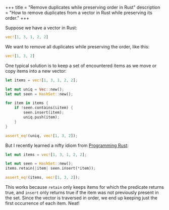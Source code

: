 +++
title = "Remove duplicates while preserving order in Rust"
description = "How to remove duplicates from a vector in Rust while preserving its order."
+++

Suppose we have a vector in Rust:

```rust
vec![1, 3, 1, 2, 2]
```

We want to remove all duplicates while preserving the order, like this:

```rust
vec![1, 3, 2]
```

One typical solution is to keep a set of encountered items as we move or copy items into a new vector:

```rust
let items = vec![1, 3, 1, 2, 2];

let mut uniq = Vec::new();
let mut seen = HashSet::new();

for item in items {
    if !seen.contains(&item) {
        seen.insert(item);
        uniq.push(item);
    }
}

assert_eq!(uniq, vec![1, 3, 2]);
```

But I recently learned a nifty idiom from [Programming Rust][0]:

```rust
let mut items = vec![1, 3, 1, 2, 2];

let mut seen = HashSet::new();
items.retain(|item| seen.insert(*item));

assert_eq!(items, vec![1, 3, 2]);
```

This works because `retain` only keeps items for which the predicate returns true, and `insert` only returns true if the item was not previously present in the set. Since the vector is traversed in order, we end up keeping just the first occurrence of each item. Neat!

[0]: https://www.oreilly.com/library/view/programming-rust/9781491927274/
